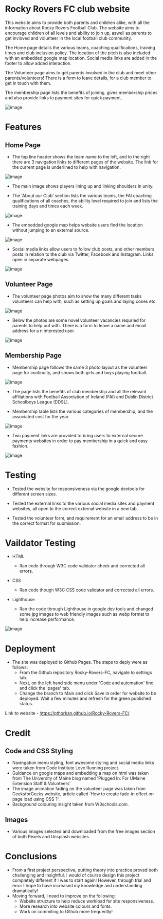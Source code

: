 # Rocky Rovers FC club website

This website aims to provide both parents and children alike, with all the information about Rocky Rovers Football Club. The website aims to encourage children of all levels and ability to join up, aswell as parents to get invloved and volunteer in the local football club community.

The Home page details the various teams, coaching qualifications, training times and club inclusion policy. The location of the pitch is also included with an embedded google map location. Social media links are added in the footer to allow added interaction.

The Volunteer page aims to get parents involved in the club and meet other parents/volunteers! There is a form to leave details, for a club member to get in touch with them.

The membership page lists the benefits of joining, gives membership prices and also provide links to payment sites for quick payment.

![image](https://user-images.githubusercontent.com/100580056/171235911-670a65a4-b203-4f56-804d-d39cda9c6374.png)

# Features
## Home Page
* The top line header shows the team name to the left, and to the right there are 3 navigation links to different pages of the website. The link for the current page is underlined to help with navigation.

![image](https://user-images.githubusercontent.com/100580056/171213919-01708ffa-dd05-4c5a-8193-a80092bd332b.png)

* The main image shows players lining up and linking shoulders in unity.

* The 'About our Club' section lists the various teams, the FAI coaching qualifications of all coaches, the ability level required to join and lists the training days and times each week.

![image](https://user-images.githubusercontent.com/100580056/171222982-bfa1342b-d9a5-4a67-915a-aa61f6dccf11.png)

* The embedded google map helps website users find the location without jumping to an external source.

![image](https://user-images.githubusercontent.com/100580056/171223613-60f11dfb-b329-4283-b06a-70a2ad4f4bab.png)

* Social media links allow users to follow club posts, and other members posts in relation to the club via Twitter, Facebook and Instagram. Links open in separate webpages.

![image](https://user-images.githubusercontent.com/100580056/171223853-2ce98612-a458-41b4-9f29-21b9a68d853f.png)

## Volunteer Page
* The volunteer page photos aim to show the many different tasks volunteers can help with, such as setting up goals and laying cones etc.

![image](https://user-images.githubusercontent.com/100580056/171224179-b9ca60f8-a009-4e7c-90a3-fe298f3ba1ca.png)

* Below the photos are some novel volunteer vacancies requried for parents to help out with. There is a form to leave a name and email address for a n interested user. 

![image](https://user-images.githubusercontent.com/100580056/171224346-0e010dd3-e60c-4cb9-abd0-2cc8bfe95b81.png)

## Membership Page

* Membership page follows the same 3 photo layout as the volunteer page for continuity, and shows both girls and boys playing football.

![image](https://user-images.githubusercontent.com/100580056/171224548-044b4e0d-2079-4e25-98d2-f02aedb711a8.png)

* The page lists the benefits of club membership and all the relevant affiliations with Football Association of Ireland (FAI) and Dublin District Schoolboys League (DDSL).

* Membership table lists the various categories of membership, and the associated cost for the year.

![image](https://user-images.githubusercontent.com/100580056/171224731-c923fc4c-8a71-43d6-ac43-ebb70d341cdc.png)

* Two payment links are provided to bring users to external secure payments websites in order to pay membership in a quick and easy fashion.

![image](https://user-images.githubusercontent.com/100580056/171224969-8c6623e5-208d-403b-af72-ddc918112c60.png)

# Testing

* Tested the website for responsiveness via the google devtools for different screen sizes.

* Tested the external links to the various social media sites and payment websites, all open to the correct external website in a new tab.

* Tested the volunteer form, and requirement for an email address to be in the correct format for submission.

# Vaildator Testing 

* HTML
    * Ran code through W3C code validator check and corrected all errors.
* CSS 
    * Ran code though W3C CSS code validator and corrected all errors.

* Lighthouse
    * Ran the code through Lighthouse in google dev tools and changed some jpg images to web friendly images such as webp format to help increase performance.

![image](https://user-images.githubusercontent.com/100580056/171225819-210c1f31-1e62-4a15-9e1f-9f5a35b4a6bb.png)

# Deployment
* The site was deployed to Github Pages. The steps to deply were as follows:
    * From the Github repository Rocky-Rovers-FC, navigate to settings tab.
    * Next, on the left hand side menu under 'Code and automation' find and click the 'pages' tab.
    * Change the branch to Main and click Save in order for website to be deployed. Wait a few minutes and refresh for the green published status. 

Link to website - https://pthorkan.github.io/Rocky-Rovers-FC/

# Credit
## Code and CSS Styling
* Navingation menu styling, font awesome styling and social media links were taken from Code Institute Love Running project.
* Guidance on google maps and embedding a map on html was taken from The University of Maine blog named 'Plugged In: For UMaine Extension Staff & Volunteers'
* The image animation fading on the volunteer page was taken from GeeksforGeeks website, article called 'How to create fade-in effect on page load using CSS ?'.
* Background colouring insight taken from W3schools.com.

## Images
* Various images selected and downloaded from the free images section of both Pexels and Unsplash websites.

# Conclusions
* From a first project perspective, putting theory into practice proved both challenging and insightful. I would of course design this project completely different if I was to start again! However, through trial and error I hope to have increased my knowledge and understanding dramatically!
* Moving forward, I need to improve on the following:
    * Website structure to help reduce workload for site responsiveness.
    * More research into website colours and fonts.
    * Work on commiting to Github more frequently!
 







